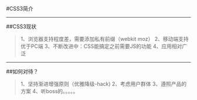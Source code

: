 #CSS3简介
- - -
##CSS3现状
> 1、浏览器支持程度差，需要添加私有前缀（webkit moz）
> 2、移动端支持优于PC端
> 3、不断改进中：CSS能搞定之前需要JS的功能
> 4、应用相对广泛
- - -
##如何对待？
> 1、坚持渐进增强原则（优雅降级-hack)
> 2、考虑用户群体
> 3、遵照产品的方案
> 4、听boss的。。。。。